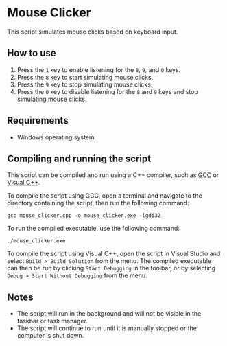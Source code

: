 # Mouse Clicker

This script simulates mouse clicks based on keyboard input.

## How to use

1. Press the `1` key to enable listening for the `8`, `9`, and `0` keys.
2. Press the `8` key to start simulating mouse clicks.
3. Press the `9` key to stop simulating mouse clicks.
4. Press the `0` key to disable listening for the `8` and `9` keys and stop simulating mouse clicks.

## Requirements

- Windows operating system

## Compiling and running the script

This script can be compiled and run using a C++ compiler, such as [GCC](https://gcc.gnu.org/) or [Visual C++](https://visualstudio.microsoft.com/vs/cplusplus/).

To compile the script using GCC, open a terminal and navigate to the directory containing the script, then run the following command:

`gcc mouse_clicker.cpp -o mouse_clicker.exe -lgdi32`


To run the compiled executable, use the following command:

`./mouse_clicker.exe`


To compile the script using Visual C++, open the script in Visual Studio and select `Build > Build Solution` from the menu. The compiled executable can then be run by clicking `Start Debugging` in the toolbar, or by selecting `Debug > Start Without Debugging` from the menu.

## Notes

- The script will run in the background and will not be visible in the taskbar or task manager.
- The script will continue to run until it is manually stopped or the computer is shut down.

